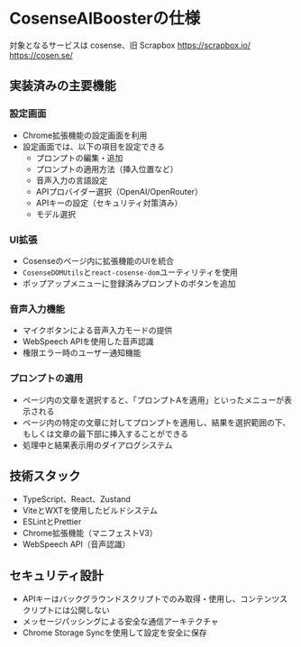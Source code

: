 # CosenseAIBoosterの仕様

対象となるサービスは cosense、旧 Scrapbox
https://scrapbox.io/
https://cosen.se/

## 実装済みの主要機能

### 設定画面
- Chrome拡張機能の設定画面を利用
- 設定画面では、以下の項目を設定できる
  - プロンプトの編集・追加
  - プロンプトの適用方法（挿入位置など）
  - 音声入力の言語設定
  - APIプロバイダー選択（OpenAI/OpenRouter）
  - APIキーの設定（セキュリティ対策済み）
  - モデル選択

### UI拡張
- Cosenseのページ内に拡張機能のUIを統合
- `CosenseDOMUtils`と`react-cosense-dom`ユーティリティを使用
- ポップアップメニューに登録済みプロンプトのボタンを追加

### 音声入力機能
- マイクボタンによる音声入力モードの提供
- WebSpeech APIを使用した音声認識
- 権限エラー時のユーザー通知機能

### プロンプトの適用
- ページ内の文章を選択すると、「プロンプトAを適用」といったメニューが表示される
- ページ内の特定の文章に対してプロンプトを適用し、結果を選択範囲の下、もしくは文章の最下部に挿入することができる
- 処理中と結果表示用のダイアログシステム

## 技術スタック
- TypeScript、React、Zustand
- ViteとWXTを使用したビルドシステム
- ESLintとPrettier
- Chrome拡張機能（マニフェストV3）
- WebSpeech API（音声認識）

## セキュリティ設計
- APIキーはバックグラウンドスクリプトでのみ取得・使用し、コンテンツスクリプトには公開しない
- メッセージパッシングによる安全な通信アーキテクチャ
- Chrome Storage Syncを使用して設定を安全に保存

